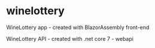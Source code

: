 # winelottery

WineLottery app - created with BlazorAssembly front-end

WineLottery API - created with .net core 7 - webapi
